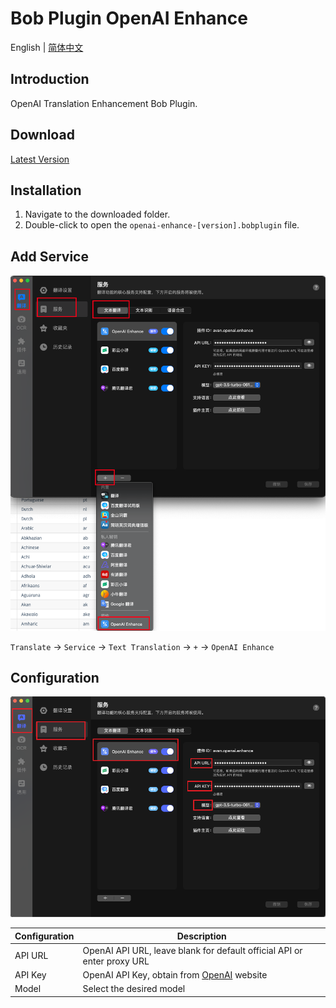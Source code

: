 # Bob Plugin OpenAI Enhance

English | [简体中文](./README-zh_CN.md)

## Introduction

OpenAI Translation Enhancement Bob Plugin.

## Download

[Latest Version](https://github.com/Layouwen/bob-plugin-openai-enhance/releases/download/v0.0.3-alpha.6/openai-enhance-0.0.3-alpha.6.bobplugin)

## Installation

1. Navigate to the downloaded folder.
2. Double-click to open the `openai-enhance-[version].bobplugin` file.

## Add Service

![Usage](/assets/img02.png)

`Translate` -> `Service` -> `Text Translation` -> `+` -> `OpenAI Enhance`

## Configuration

![Usage](./assets/img01.png)

| Configuration | Description                                                             |
| ------------- | ----------------------------------------------------------------------- |
| API URL       | OpenAI API URL, leave blank for default official API or enter proxy URL |
| API Key       | OpenAI API Key, obtain from [OpenAI](https://beta.openai.com/) website  |
| Model         | Select the desired model                                                |
